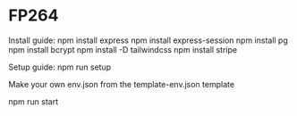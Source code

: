 # FP264

Install guide:
npm install express
npm install express-session
npm install pg
npm install bcrypt
npm install -D tailwindcss
npm install stripe


Setup guide:
npm run setup

Make your own env.json from the template-env.json template

npm run start